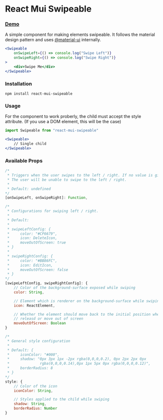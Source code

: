 # React Mui Swipeable

### [Demo](https://wizardly-swanson-437f02.netlify.app/)

A simple component for making elements swipeable. It follows the material design pattern and uses [@material-ui](https://material-ui.com/) internally.

```jsx
<Swipeable 
    onSwipeLeft={() => console.log("Swipe Left")}
    onSwipeRight={() => console.log("Swipe Right")}
>
    <div>Swipe Me</div>
</Swipeable>
```

### Installation

``npm install react-mui-swipeable``

### Usage

For the component to work proberly, the child must accept the style attribute. (If you use a DOM element, this will be the case)

```jsx
import Swipeable from "react-mui-swipeable"
```

```jsx
<Swipeable>
    // Single child
</Swipeable>
```

### Available Props

```js
/*
 * Triggers when the user swipes to the left / right. If no value is given,
 * The user will be unable to swipe to the left / right.
 * 
 * Default: undefined
*/
[onSwipeLeft, onSwipeRight]: Function,

/*
 * Configurations for swiping left / right.
 * 
 * Default:
 * 
 * swipeLeftConfig: {
 *     color: "#CF6679",
 *     icon: DeleteIcon,
 *     moveOutOfScreen: true
 * }
 * 
 * swipeRightConfig: {
 *     color: "#BB86FC",
 *     icon: EditIcon,
 *     moveOutOfScreen: false
 * }
*/
[swipeLeftConfig, swipeRightConfig]: {
    // Color of the background-surface exposed while swiping
    color: String,

    // Element which is renderer on the background-surface while swiping
    icon: ReactElement,

    // Whether the element should move back to the initial position when 
    // releasd or move out of screen
    moveOutOfScreen: Boolean
}

/*
 * General style configuration
 *
 * Default: {
 *     iconColor: "#000",
 *     shadow: "0px 3px 1px -2px rgba(0,0,0,0.2), 0px 2px 2px 0px 
 *              rgba(0,0,0,0.14),0px 1px 5px 0px rgba(0,0,0,0.12)",
 *     borderRadius: 8
 * }
*/
style: {
    // Color of the icon
    iconColor: String,

    // Styles applied to the child while swiping
    shadow: String,
    borderRadius: Number
}
```